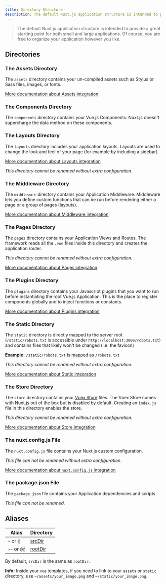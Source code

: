 ```yaml
---
title: Directory Structure
description: The default Nuxt.js application structure is intended to provide a great starting point for both large and small applications.
---
```


> The default Nuxt.js application structure is intended to provide a great starting point for both small and large applications. Of course, you are free to organize your application however you like.

## Directories

### The Assets Directory

The `assets` directory contains your un-compiled assets such as Stylus or Sass files, images, or fonts.

[More documentation about Assets integration](/guide/assets)

### The Components Directory

The `components` directory contains your Vue.js Components. Nuxt.js doesn't supercharge the data method on these components.

### The Layouts Directory

The `layouts` directory includes your application layouts. Layouts are used to change the look and feel of your page (for example by including a sidebar).

[More documentation about Layouts integration](/guide/views#layouts)

_This directory cannot be renamed without extra configuration._

### The Middleware Directory

The `middleware` directory contains your Application Middleware. Middleware lets you define custom functions that can be run before rendering either a page or a group of pages (layouts).

[More documentation about Middleware integration](/guide/routing#middleware)

### The Pages Directory

The `pages` directory contains your Application Views and Routes. The framework reads all the `.vue` files inside this directory and creates the application router.

_This directory cannot be renamed without extra configuration._

[More documentation about Pages integration](/guide/views)

### The Plugins Directory

The `plugins` directory contains your Javascript plugins that you want to run before instantiating the root Vue.js Application. This is the place to register components globally and to inject functions or constants.

[More documentation about Plugins integration](/guide/plugins)

### The Static Directory

The `static` directory is directly mapped to the server root (`/static/robots.txt` is accessible under `http://localhost:3000/robots.txt`) and contains files that likely won't be changed (i.e. the favicon)

**Example:** `/static/robots.txt` is mapped as `/robots.txt`

_This directory cannot be renamed without extra configuration._

[More documentation about Static integration](/guide/assets#static)

### The Store Directory

The `store` directory contains your [Vuex Store](http://vuex.vuejs.org/en/) files. The Vuex Store comes with Nuxt.js out of the box but is disabled by default. Creating an `index.js` file in this directory enables the store.

_This directory cannot be renamed without extra configuration._

[More documentation about Store integration](/guide/vuex-store)

### The nuxt.config.js File

The `nuxt.config.js` file contains your Nuxt.js custom configuration.

_This file can not be renamed without extra configuration._

[More documentation about `nuxt.config.js` integration](/guide/configuration)

### The package.json File

The `package.json` file contains your Application dependencies and scripts.

_This file can not be renamed._

## Aliases

| Alias | Directory |
|-----|------|
| `~` or `@` | [srcDir](/api/configuration-srcdir) |
| `~~` or `@@` | [rootDir](/api/configuration-rootdir) |

By default, `srcDir` is the same as `rootDir`.

<div class="Alert Alert--nuxt-green">

<b>Info:</b> Inside your `vue` templates, if you need to link to your `assets` or `static` directory, use `~/assets/your_image.png` and `~/static/your_image.png`.

</div>
